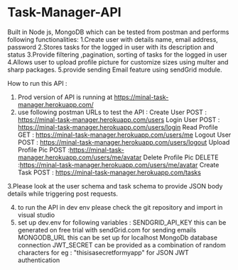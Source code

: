# Task-Manager-API
Built in Node js, MongoDB which can be tested from postman and performs following functionalities:
1.Create user with details name, email address, password
2.Stores tasks for the logged in user with its description and status
3.Provide filtering ,pagination, sorting of tasks for the logged in user
4.Allows user to upload profile picture for customize sizes using multer and sharp packages.
5.provide sending Email feature using sendGrid module.

How to run this API :
1. Prod version of API is running at https://minal-task-manager.herokuapp.com/
2. use following postman URLs to test the API :
Create User POST :  https://minal-task-manager.herokuapp.com/users
Login User POST : https://minal-task-manager.herokuapp.com/users/login
Read Profile GET : https://minal-task-manager.herokuapp.com/users/me
Logout User POST : https://minal-task-manager.herokuapp.com/users/logout
Upload Profile Pic POST :https://minal-task-manager.herokuapp.com/users/me/avatar
Delete Profile Pic DELETE :https://minal-task-manager.herokuapp.com/users/me/avatar
Create Task POST : https://minal-task-manager.herokuapp.com/tasks

3.Please look at the user schema and task schema to provide JSON body details while triggering post requests.

4. to run the API in dev env please check the git repository and import in visual studio
5. set up dev.env for following variables :
SENDGRID_API_KEY this can be generated on free trial with sendGrid.com for sending emails
MONGODB_URL this can be set up for localhost MongoDb database connection
JWT_SECRET can be provided as a combination of random characters for eg : "thisisasecretformyapp" for JSON JWT authentication





